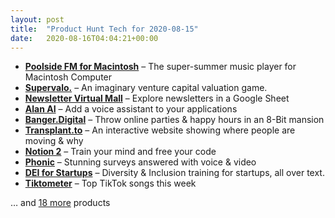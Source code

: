 ```yaml
---
layout: post
title:  "Product Hunt Tech for 2020-08-15"
date:   2020-08-16T04:04:21+00:00
---
```


* **[Poolside FM for Macintosh](https://www.producthunt.com/posts/poolside-fm-for-macintosh?utm_campaign=producthunt-api&utm_medium=api-v2&utm_source=Application%3A+Daily+Digest+RSS+v2+%28ID%3A+29748%29)** – The super-summer music player for Macintosh Computer
* **[Supervalo.](https://www.producthunt.com/posts/supervalo?utm_campaign=producthunt-api&utm_medium=api-v2&utm_source=Application%3A+Daily+Digest+RSS+v2+%28ID%3A+29748%29)** – An imaginary venture capital valuation game.
* **[Newsletter Virtual Mall](https://www.producthunt.com/posts/newsletter-virtual-mall?utm_campaign=producthunt-api&utm_medium=api-v2&utm_source=Application%3A+Daily+Digest+RSS+v2+%28ID%3A+29748%29)** – Explore newsletters in a Google Sheet
* **[Alan AI](https://www.producthunt.com/posts/alan-ai?utm_campaign=producthunt-api&utm_medium=api-v2&utm_source=Application%3A+Daily+Digest+RSS+v2+%28ID%3A+29748%29)** – Add a voice assistant to your applications
* **[Banger.Digital](https://www.producthunt.com/posts/banger-digital?utm_campaign=producthunt-api&utm_medium=api-v2&utm_source=Application%3A+Daily+Digest+RSS+v2+%28ID%3A+29748%29)** – Throw online parties & happy hours in an 8-Bit mansion
* **[Transplant.to](https://www.producthunt.com/posts/transplant-to?utm_campaign=producthunt-api&utm_medium=api-v2&utm_source=Application%3A+Daily+Digest+RSS+v2+%28ID%3A+29748%29)** – An interactive website showing where people are moving & why
* **[Notion 2](https://www.producthunt.com/posts/notion-2-4?utm_campaign=producthunt-api&utm_medium=api-v2&utm_source=Application%3A+Daily+Digest+RSS+v2+%28ID%3A+29748%29)** – Train your mind and free your code
* **[Phonic](https://www.producthunt.com/posts/phonic?utm_campaign=producthunt-api&utm_medium=api-v2&utm_source=Application%3A+Daily+Digest+RSS+v2+%28ID%3A+29748%29)** – Stunning surveys answered with voice & video
* **[DEI for Startups](https://www.producthunt.com/posts/dei-for-startups?utm_campaign=producthunt-api&utm_medium=api-v2&utm_source=Application%3A+Daily+Digest+RSS+v2+%28ID%3A+29748%29)** – Diversity & Inclusion training for startups, all over text.
* **[Tiktometer](https://www.producthunt.com/posts/tiktometer?utm_campaign=producthunt-api&utm_medium=api-v2&utm_source=Application%3A+Daily+Digest+RSS+v2+%28ID%3A+29748%29)** – Top TikTok songs this week

… and [18 more](https://www.producthunt.com/tech) products